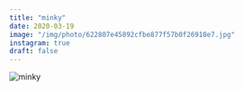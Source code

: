 ```yaml
---
title: "minky"
date: 2020-03-19
image: "/img/photo/622807e45892cfbe877f57b0f26918e7.jpg"
instagram: true
draft: false
---
```


![minky](/img/photo/622807e45892cfbe877f57b0f26918e7.jpg)
